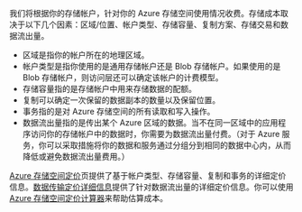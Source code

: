 我们将根据你的存储帐户，针对你的 Azure 存储空间使用情况收费。存储成本取决于以下几个因素：区域/位置、帐户类型、存储容量、复制方案、存储交易和数据流出量。

- 区域是指你的帐户所在的地理区域。
- 帐户类型是指你使用的是通用存储帐户还是 Blob 存储帐户。如果使用的是 Blob 存储帐户，则访问层还可以确定该帐户的计费模型。
- 存储容量指的是存储帐户中用来存储数据的配额。
- 复制可以确定一次保留的数据副本的数量以及保留位置。
- 事务指的是对 Azure 存储空间的所有读取和写入操作。
- 数据流出量指的是传出某个 Azure 区域的数据。当不在同一区域中的应用程序访问你的存储帐户中的数据时，你需要为数据流出量付费。（对于 Azure 服务，你可以采取措施将你的数据和服务通过分组分到相同的数据中心内，从而降低或避免数据流出量费用。）

[Azure 存储空间定价](https://www.azure.cn/pricing/details/storage/)页提供了基于帐户类型、存储容量、复制和事务的详细定价信息。[数据传输定价详细信息](https://www.azure.cn/pricing/details/data-transfer/)提供了针对数据流出量的详细定价信息。你可以使用 [Azure 存储空间定价计算器](https://www.azure.cn/pricing/calculator/?scenario=data-management)来帮助估算成本。

<!---HONumber=Mooncake_0530_2016-->